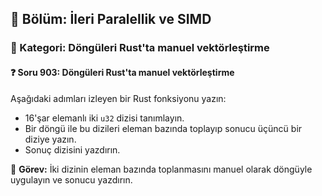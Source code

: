 ## 📘 Bölüm: İleri Paralellik ve SIMD
### 🔹 Kategori: Döngüleri Rust'ta manuel vektörleştirme
#### ❓ Soru 903: Döngüleri Rust'ta manuel vektörleştirme

Aşağıdaki adımları izleyen bir Rust fonksiyonu yazın:

- 16'şar elemanlı iki `u32` dizisi tanımlayın.
- Bir döngü ile bu dizileri eleman bazında toplayıp sonucu üçüncü bir diziye yazın.
- Sonuç dizisini yazdırın.

🔧 **Görev:** İki dizinin eleman bazında toplanmasını manuel olarak döngüyle uygulayın ve sonucu yazdırın.
